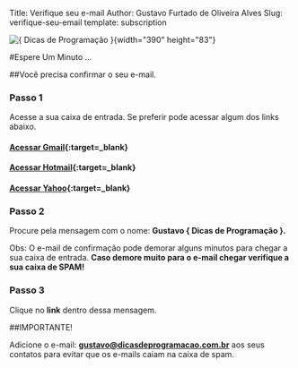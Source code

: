 Title: Verifique seu e-mail
Author: Gustavo Furtado de Oliveira Alves
Slug: verifique-seu-email
template: subscription

![{ Dicas de Programação }](/images/Logo.png){width="390" height="83"}

#Espere Um Minuto ...


##Você precisa confirmar o seu e-mail.


### Passo 1

Acesse a sua caixa de entrada. Se preferir pode acessar algum dos links
abaixo.

#### [Acessar Gmail](http://gmail.com){:target=\_blank}

#### [Acessar Hotmail](http://login.live.com/){:target=\_blank}

#### [Acessar Yahoo](http://login.yahoo.com/){:target=\_blank}

### Passo 2

Procure pela mensagem com o nome: **Gustavo { Dicas de Programação }.**

Obs: O e-mail de confirmação pode demorar alguns minutos para chegar a
sua caixa de entrada. **Caso demore muito para o e-mail chegar verifique
a sua caixa de SPAM!**

### Passo 3

Clique no **link** dentro dessa mensagem.

##IMPORTANTE!

Adicione o e-mail: **gustavo@dicasdeprogramacao.com.br** aos seus
contatos para evitar que os e-mails caiam na caixa de spam.
